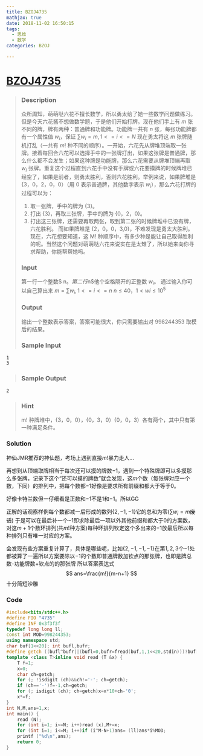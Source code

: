 ```yaml
---
title: BZOJ4735
mathjax: true
date: 2018-11-02 16:50:15
tags: 
  - 思维
  - 数学
categories: BZOJ

---
```


# [BZOJ4735](https://www.lydsy.com/JudgeOnline/problem.php?id=4735) 
> ### Description
> 众所周知，萌萌哒六花不擅长数学，所以勇太给了她一些数学问题做练习。但是今天六花酱不想做数学题，于是他们开始打牌。现在他们手上有 $m$ 张不同的牌，牌有两种：普通牌和功能牌。功能牌一共有 $n$ 张，每张功能牌都有一个属性值 $w_i$，保证 $\sum{w_i}=m,1<=i<=N$ 现在勇太将这 $m$ 张牌随机打乱（一共有 $m!$ 种不同的顺序）。一开始，六花先从牌堆顶端取一张牌。接着每回合六花可以选择手中的一张牌打出，如果这张牌是普通牌，那么什么都不会发生；如果这种牌是功能牌，那么六花需要从牌堆顶端再取 $w_i$ 张牌。重复这个过程直到六花手中没有手牌或六花要摸牌的时候牌堆已经空了，如果是前者，则勇太胜利，否则六花胜利。举例来说，如果牌堆是 {3，0，2，0，0）（用 0 表示普通牌，其他数字表示 $w_i$），那么六花打牌的过程可以为：
> 1) 取一张牌，手中的牌为 {3}。
> 2) 打出 {3}，再取三张牌，手中的牌为 {0，2，0}。
> 3) 打出这三张牌，还需要再取两张，取到第二张的时候牌堆中已没有牌，六花胜利。
> 而如果牌堆是 {2，0，0，3,0}，不难发现是勇太大胜利。现在，六花想要知道，这 M! 种顺序中，有多少种是能让自己取得胜利的呢。当然这个问题对萌萌哒六花来说实在是太雉了，所以她来向你寻求帮助，你能帮帮她吗。
>
> ### Input
> 第一行一个整数$ n$。
> 第二行$n$他个空格隔开的正整数 $w_i$。
> 通过输入你可以自己算出来 $m=\sum{w_i},1<=i<=n$
> $n≤40，1<wi≤10^5$
> ### Output
> 输出一个整数表示答案，答案可能很大，你只需要输出对 998244353 取模后的结果。
>
> ### Sample Input
```
1
3
```
> ### Sample Output
```
2
```
> ### Hint
> m! 种牌堆中，{3，0，0），{0，3，0）{0，0，3）各有两个，其中只有第一种满足条件。

### Solution

神仙JMR推荐的神仙题，考场上遇到直接$m!$暴力走人...

再想到从顶端取牌相当于每次还可以摸的牌数$-1$，遇到一个特殊牌即可以多摸那么多张牌，记录下这个“还可以摸的牌数”就会发现，这$m$个数（每张牌对应一个数，下同）的排列中，把每个数都$-1$好像是要求所有前缀和都大于等于$0$。

好像卡特兰数但一仔细看是正数和$-1$不是$1$和$-1$。~~所以GG~~

正解的话观察样例每个数都减一后形成的数列$\{2,-1,-1\}$它的总和为零($\sum{w_i}=m$~~废话~~)
于是可以在最后补一个$-1$即求除最后一项以外其他前缀和都大于$0$的方案数，对这$m+1$个数环排列(共$m!$种方案)每种环排列钦定这个多出来的$-1$放最后所以每种排列只有唯一对应的方案。

会发现有些方案重复计算了，具体是哪些呢，比如$\{2,-1,-1,-1\}$在第$1,2,3$个$-1$处都被算了一遍所以方案要除以$-1$的个数即普通牌数加钦点的那张牌，也即是牌总数-功能牌数+钦点的的那张牌
所以答案表达式
$$
ans=\frac{m!}{m-n+1}
$$
十分简短~~沙雕~~
### Code
```c++
#include<bits/stdc++.h>
#define FIO "4735"
#define INF 0x3f3f3f
typedef long long ll;
const int MOD=998244353;
using namespace std;
char buf[1<<20]; int bufl,bufr;
#define getch ((bufl^bufr||(bufl=0,bufr=fread(buf,1,1<<20,stdin)))?buf[bufl++]:EOF)
template <class T>inline void read (T &x) {
	T f=1;
	x=0;
	char ch=getch;
	for (; !isdigit (ch)&&ch!='-'; ch=getch);
	if (ch=='-')f=-1,ch=getch;
	for (; isdigit (ch); ch=getch)x=x*10+ch-'0';
	x*=f;
}
int N,M,ans=1,x;
int main() {
	read (N);
	for (int i=1; i<=N; i++)read (x),M+=x;
	for (int i=1; i<=M; i++)if (i^M-N+1)ans= (ll)ans*i%MOD;
	printf ("%d\n",ans);
	return 0;
}
```

